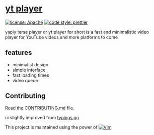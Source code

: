 # [yt player](https://unrealapex.github.io/yt-player/)
[![license: Apache](https://img.shields.io/hexpm/l/apa?color=red)](LICENSE) 
[![code style: prettier](https://img.shields.io/badge/code_style-prettier-ff69b4.svg?style=round)](https://github.com/prettier/prettier) 

yaply terse player or yt player for short is a fast and minimalistic video player for YouTube videos and more platforms to come

## features
- minimalist design
- simple interface
- fast loading times
- video queue

## Contributing
Read the [CONTRIBUTING.md](https://github.com/UnrealApex/yt-player/blob/main/CONTRIBUTING.md) file.

ui slightly improved from [typings.gg](https://github.com/briano1905/typings)

This project is maintained using the power of [![Vim](https://www.vim.org/images/vim_on_fire.gif)](https://www.vim.org/)
